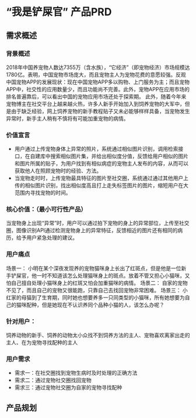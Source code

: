# “我是铲屎官” 产品PRD
## 需求概述
### 背景概述
   2018年中国养宠物人数达7355万（含水族），“它经济”（即宠物经济）市场规模达1780亿。表明，中国宠物市场庞大，而且宠物主人为宠物花费的意愿较强。反观中国宠物APP的发展现状：现在中国宠物APP多以购物、上门服务为主；而且宠物APP中，社交性的应用数量少，而且功能尚不完善。此外，宠物APP在应用市场的排名普遍靠后，可以看出中国的宠物应用市场还处于探索期。
   此外，随着今年来宠物博主在社交平台上越来越火热，许多人新手开始加入到饲养宠物的大军中，但是由于缺乏经验，网上饲养宠物的新手教程贴子又未必能够样样具备，当宠物发生异常时，新手主人稍有不慎将有可能加重宠物的病情。

### 价值宣言
- 用户通过上传宠物身体上异常的照片，系统通过相似图片识别，调用检索接口，在自建库中搜索相似图片集，并给出相似度分值，反馈给用户相似的图片和图片所属的贴子，为用户找到有相似病症的宠物主人发布的内容，从而可以获取他人在照顾宠物时的经验、方法。
- 当宠物走时时，上传宠物最具特征的图片至社交圈，系统通过通过其他用户上传的相似图片识别，找出相似度高且打上走失标签图片的图片，缩短用户在大范围内寻找宠物的时间。


### 核心价值：（最小可行性产品）
当宠物身上出现“异常”时，用户可以通过拍下宠物的身上的异常部位，上传至社交圈，图像识别API通过检测宠物身上的异常特征，反馈相近的图片还有相同的病历，给予用户紧急处理的建议。



### 用户痛点
场景一：
小明在某个深夜发现养的宠物猫咪身上长出了红斑点，但是他是一位新手铲屎官，他一时不知道该怎么处理猫咪身上的斑点。放着不管又担心小猫咪，又怕自己擅自处理小猫咪身上的红斑又怕会加重猫咪的病情。
场景二：
自家的宠物不见了，而且自己的宠物又很能跑，只靠自己去找回宠物非常困难。
场景三：
小红家的母猫到了生育期，同时她也想要养多一只同类型的小猫咪，所有她想要为自己的猫咪配种，但是她现在不认识养同个品种小猫的人，该怎么办呢？


### 针对用户：
饲养动物的新手、饲养的动物太小众找不到饲养方法的主人、宠物喜欢离家出走的主人、在为宠物寻找配种的主人


### 用户需求
- 需求一：在社交圈找到宠物生病时及时处理的正确方法
- 需求二：通过宠物社交圈找回宠物
- 需求三：通过宠物社交圈为自家的宠物寻找配种

## 产品规划

### 


   
